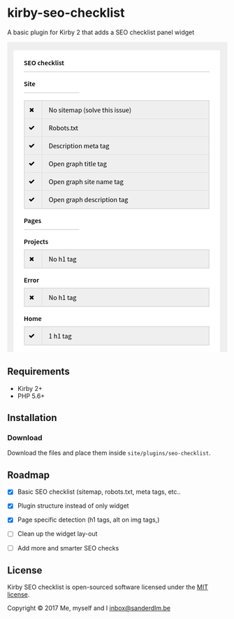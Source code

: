 # kirby-seo-checklist
A basic plugin for Kirby 2 that adds a SEO checklist panel widget

![SEO checklist demo](https://raw.githubusercontent.com/dreadnip/kirby-seo-checklist/master/images/demo.png)

## Requirements
- Kirby 2+
- PHP 5.6+

## Installation

### Download
Download the files and place them inside `site/plugins/seo-checklist`.

## Roadmap
- [X] Basic SEO checklist (sitemap, robots.txt, meta tags, etc..
- [X] Plugin structure instead of only widget
- [X] Page specific detection (h1 tags, alt on img tags,)
- [ ] Clean up the widget lay-out
- [ ] Add more and smarter SEO checks


## License
Kirby SEO checklist is open-sourced software licensed under the [MIT license](http://www.opensource.org/licenses/mit-license.php).

Copyright © 2017 Me, myself and I <inbox@sanderdlm.be>
